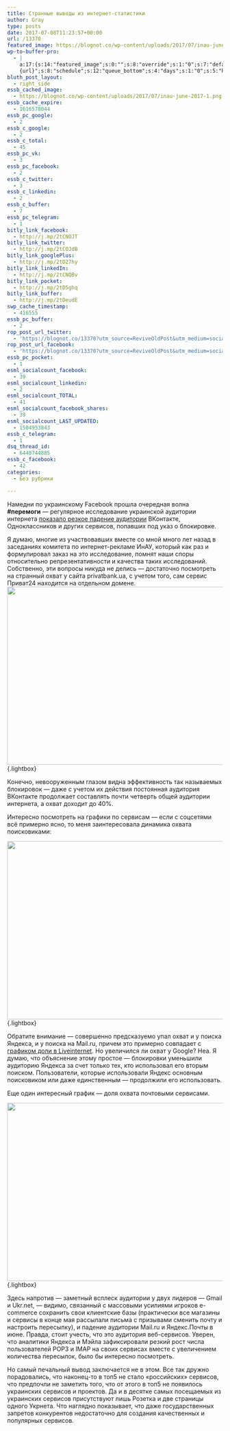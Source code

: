 ```yaml
---
title: Странные выводы из интернет-статистики
author: Gray
type: posts
date: 2017-07-08T11:23:57+00:00
url: /13370
featured_image: https://blognot.co/wp-content/uploads/2017/07/inau-june-2017-1.png
wp-to-buffer-pro:
  - |
    a:17:{s:14:"featured_image";s:0:"";s:8:"override";s:1:"0";s:7:"default";a:2:{s:7:"publish";a:2:{s:7:"enabled";s:1:"1";s:6:"status";a:1:{i:0;a:11:{s:5:"image";s:1:"1";s:11:"sub_profile";i:0;s:7:"message";s:13:"{title} {url}";s:8:"schedule";s:12:"queue_bottom";s:4:"days";s:1:"0";s:5:"hours";s:1:"0";s:7:"minutes";s:1:"0";s:26:"schedule_custom_field_name";s:0:"";s:30:"schedule_custom_field_relation";s:5:"after";s:10:"conditions";a:2:{s:8:"category";s:0:"";s:8:"post_tag";s:0:"";}s:5:"terms";a:2:{s:8:"category";a:1:{i:0;s:0:"";}s:8:"post_tag";a:1:{i:0;s:0:"";}}}}}s:6:"update";a:1:{s:6:"status";a:1:{i:0;a:11:{s:5:"image";s:1:"0";s:11:"sub_profile";i:0;s:7:"message";s:27:"Updated Post: {title} {url}";s:8:"schedule";s:12:"queue_bottom";s:4:"days";s:1:"0";s:5:"hours";s:1:"0";s:7:"minutes";s:1:"0";s:26:"schedule_custom_field_name";s:0:"";s:30:"schedule_custom_field_relation";s:5:"after";s:10:"conditions";a:2:{s:8:"category";s:0:"";s:8:"post_tag";s:0:"";}s:5:"terms";a:2:{s:8:"category";a:1:{i:0;s:0:"";}s:8:"post_tag";a:1:{i:0;s:0:"";}}}}}}s:24:"530daa0d7e66d33475000043";a:2:{s:7:"publish";a:1:{s:6:"status";a:1:{i:0;a:11:{s:5:"image";s:1:"0";s:11:"sub_profile";i:0;s:7:"message";s:0:"";s:8:"schedule";s:12:"queue_bottom";s:4:"days";s:1:"0";s:5:"hours";s:1:"0";s:7:"minutes";s:1:"0";s:26:"schedule_custom_field_name";s:0:"";s:30:"schedule_custom_field_relation";s:5:"after";s:10:"conditions";a:2:{s:8:"category";s:0:"";s:8:"post_tag";s:0:"";}s:5:"terms";a:2:{s:8:"category";a:1:{i:0;s:0:"";}s:8:"post_tag";a:1:{i:0;s:0:"";}}}}}s:6:"update";a:1:{s:6:"status";a:1:{i:0;a:11:{s:5:"image";s:1:"0";s:11:"sub_profile";i:0;s:7:"message";s:0:"";s:8:"schedule";s:12:"queue_bottom";s:4:"days";s:1:"0";s:5:"hours";s:1:"0";s:7:"minutes";s:1:"0";s:26:"schedule_custom_field_name";s:0:"";s:30:"schedule_custom_field_relation";s:5:"after";s:10:"conditions";a:2:{s:8:"category";s:0:"";s:8:"post_tag";s:0:"";}s:5:"terms";a:2:{s:8:"category";a:1:{i:0;s:0:"";}s:8:"post_tag";a:1:{i:0;s:0:"";}}}}}}s:24:"5559ad520fc54cee1e8b4567";a:2:{s:7:"publish";a:1:{s:6:"status";a:1:{i:0;a:11:{s:5:"image";s:1:"0";s:11:"sub_profile";i:0;s:7:"message";s:0:"";s:8:"schedule";s:12:"queue_bottom";s:4:"days";s:1:"0";s:5:"hours";s:1:"0";s:7:"minutes";s:1:"0";s:26:"schedule_custom_field_name";s:0:"";s:30:"schedule_custom_field_relation";s:5:"after";s:10:"conditions";a:2:{s:8:"category";s:0:"";s:8:"post_tag";s:0:"";}s:5:"terms";a:2:{s:8:"category";a:1:{i:0;s:0:"";}s:8:"post_tag";a:1:{i:0;s:0:"";}}}}}s:6:"update";a:1:{s:6:"status";a:1:{i:0;a:11:{s:5:"image";s:1:"0";s:11:"sub_profile";i:0;s:7:"message";s:0:"";s:8:"schedule";s:12:"queue_bottom";s:4:"days";s:1:"0";s:5:"hours";s:1:"0";s:7:"minutes";s:1:"0";s:26:"schedule_custom_field_name";s:0:"";s:30:"schedule_custom_field_relation";s:5:"after";s:10:"conditions";a:2:{s:8:"category";s:0:"";s:8:"post_tag";s:0:"";}s:5:"terms";a:2:{s:8:"category";a:1:{i:0;s:0:"";}s:8:"post_tag";a:1:{i:0;s:0:"";}}}}}}s:24:"5559ae040fc54c3a208b4567";a:2:{s:7:"publish";a:1:{s:6:"status";a:1:{i:0;a:11:{s:5:"image";s:1:"0";s:11:"sub_profile";i:0;s:7:"message";s:0:"";s:8:"schedule";s:12:"queue_bottom";s:4:"days";s:1:"0";s:5:"hours";s:1:"0";s:7:"minutes";s:1:"0";s:26:"schedule_custom_field_name";s:0:"";s:30:"schedule_custom_field_relation";s:5:"after";s:10:"conditions";a:2:{s:8:"category";s:0:"";s:8:"post_tag";s:0:"";}s:5:"terms";a:2:{s:8:"category";a:1:{i:0;s:0:"";}s:8:"post_tag";a:1:{i:0;s:0:"";}}}}}s:6:"update";a:1:{s:6:"status";a:1:{i:0;a:11:{s:5:"image";s:1:"0";s:11:"sub_profile";i:0;s:7:"message";s:0:"";s:8:"schedule";s:12:"queue_bottom";s:4:"days";s:1:"0";s:5:"hours";s:1:"0";s:7:"minutes";s:1:"0";s:26:"schedule_custom_field_name";s:0:"";s:30:"schedule_custom_field_relation";s:5:"after";s:10:"conditions";a:2:{s:8:"category";s:0:"";s:8:"post_tag";s:0:"";}s:5:"terms";a:2:{s:8:"category";a:1:{i:0;s:0:"";}s:8:"post_tag";a:1:{i:0;s:0:"";}}}}}}s:24:"5559ae1e0fc54c29208b4569";a:2:{s:7:"publish";a:1:{s:6:"status";a:1:{i:0;a:11:{s:5:"image";s:1:"0";s:11:"sub_profile";i:0;s:7:"message";s:0:"";s:8:"schedule";s:12:"queue_bottom";s:4:"days";s:1:"0";s:5:"hours";s:1:"0";s:7:"minutes";s:1:"0";s:26:"schedule_custom_field_name";s:0:"";s:30:"schedule_custom_field_relation";s:5:"after";s:10:"conditions";a:2:{s:8:"category";s:0:"";s:8:"post_tag";s:0:"";}s:5:"terms";a:2:{s:8:"category";a:1:{i:0;s:0:"";}s:8:"post_tag";a:1:{i:0;s:0:"";}}}}}s:6:"update";a:1:{s:6:"status";a:1:{i:0;a:11:{s:5:"image";s:1:"0";s:11:"sub_profile";i:0;s:7:"message";s:0:"";s:8:"schedule";s:12:"queue_bottom";s:4:"days";s:1:"0";s:5:"hours";s:1:"0";s:7:"minutes";s:1:"0";s:26:"schedule_custom_field_name";s:0:"";s:30:"schedule_custom_field_relation";s:5:"after";s:10:"conditions";a:2:{s:8:"category";s:0:"";s:8:"post_tag";s:0:"";}s:5:"terms";a:2:{s:8:"category";a:1:{i:0;s:0:"";}s:8:"post_tag";a:1:{i:0;s:0:"";}}}}}}s:24:"55b23a2b474329b366ad5931";a:2:{s:7:"publish";a:1:{s:6:"status";a:1:{i:0;a:11:{s:5:"image";s:1:"0";s:11:"sub_profile";i:0;s:7:"message";s:23:"New Post: {title} {url}";s:8:"schedule";s:12:"queue_bottom";s:4:"days";s:1:"0";s:5:"hours";s:1:"0";s:7:"minutes";s:1:"0";s:26:"schedule_custom_field_name";s:0:"";s:30:"schedule_custom_field_relation";s:5:"after";s:10:"conditions";a:2:{s:8:"category";s:0:"";s:8:"post_tag";s:0:"";}s:5:"terms";a:2:{s:8:"category";a:1:{i:0;s:0:"";}s:8:"post_tag";a:1:{i:0;s:0:"";}}}}}s:6:"update";a:1:{s:6:"status";a:1:{i:0;a:11:{s:5:"image";s:1:"0";s:11:"sub_profile";i:0;s:7:"message";s:23:"New Post: {title} {url}";s:8:"schedule";s:12:"queue_bottom";s:4:"days";s:1:"0";s:5:"hours";s:1:"0";s:7:"minutes";s:1:"0";s:26:"schedule_custom_field_name";s:0:"";s:30:"schedule_custom_field_relation";s:5:"after";s:10:"conditions";a:2:{s:8:"category";s:0:"";s:8:"post_tag";s:0:"";}s:5:"terms";a:2:{s:8:"category";a:1:{i:0;s:0:"";}s:8:"post_tag";a:1:{i:0;s:0:"";}}}}}}s:24:"55b23a44474329f162ad5939";a:2:{s:7:"publish";a:1:{s:6:"status";a:1:{i:0;a:11:{s:5:"image";s:1:"0";s:11:"sub_profile";i:0;s:7:"message";s:23:"New Post: {title} {url}";s:8:"schedule";s:12:"queue_bottom";s:4:"days";s:1:"0";s:5:"hours";s:1:"0";s:7:"minutes";s:1:"0";s:26:"schedule_custom_field_name";s:0:"";s:30:"schedule_custom_field_relation";s:5:"after";s:10:"conditions";a:2:{s:8:"category";s:0:"";s:8:"post_tag";s:0:"";}s:5:"terms";a:2:{s:8:"category";a:1:{i:0;s:0:"";}s:8:"post_tag";a:1:{i:0;s:0:"";}}}}}s:6:"update";a:1:{s:6:"status";a:1:{i:0;a:11:{s:5:"image";s:1:"0";s:11:"sub_profile";i:0;s:7:"message";s:23:"New Post: {title} {url}";s:8:"schedule";s:12:"queue_bottom";s:4:"days";s:1:"0";s:5:"hours";s:1:"0";s:7:"minutes";s:1:"0";s:26:"schedule_custom_field_name";s:0:"";s:30:"schedule_custom_field_relation";s:5:"after";s:10:"conditions";a:2:{s:8:"category";s:0:"";s:8:"post_tag";s:0:"";}s:5:"terms";a:2:{s:8:"category";a:1:{i:0;s:0:"";}s:8:"post_tag";a:1:{i:0;s:0:"";}}}}}}s:24:"578bc0973c253a5020ef1543";a:2:{s:7:"publish";a:1:{s:6:"status";a:1:{i:0;a:11:{s:5:"image";i:0;s:11:"sub_profile";i:0;s:7:"message";s:23:"New Post: {title} {url}";s:8:"schedule";s:12:"queue_bottom";s:4:"days";s:1:"0";s:5:"hours";s:1:"0";s:7:"minutes";s:1:"0";s:26:"schedule_custom_field_name";s:0:"";s:30:"schedule_custom_field_relation";s:5:"after";s:10:"conditions";a:2:{s:8:"category";s:0:"";s:8:"post_tag";s:0:"";}s:5:"terms";a:2:{s:8:"category";a:1:{i:0;s:0:"";}s:8:"post_tag";a:1:{i:0;s:0:"";}}}}}s:6:"update";a:1:{s:6:"status";a:1:{i:0;a:11:{s:5:"image";i:0;s:11:"sub_profile";i:0;s:7:"message";s:23:"New Post: {title} {url}";s:8:"schedule";s:12:"queue_bottom";s:4:"days";s:1:"0";s:5:"hours";s:1:"0";s:7:"minutes";s:1:"0";s:26:"schedule_custom_field_name";s:0:"";s:30:"schedule_custom_field_relation";s:5:"after";s:10:"conditions";a:2:{s:8:"category";s:0:"";s:8:"post_tag";s:0:"";}s:5:"terms";a:2:{s:8:"category";a:1:{i:0;s:0:"";}s:8:"post_tag";a:1:{i:0;s:0:"";}}}}}}s:24:"4eb3e9e6512f7eb575000000";a:4:{s:7:"enabled";s:1:"1";s:8:"override";s:1:"1";s:7:"publish";a:2:{s:7:"enabled";s:1:"1";s:6:"status";a:1:{i:0;a:11:{s:5:"image";s:1:"1";s:11:"sub_profile";i:0;s:7:"message";s:16:"{excerpt}
    {url}";s:8:"schedule";s:12:"queue_bottom";s:4:"days";s:1:"0";s:5:"hours";s:1:"0";s:7:"minutes";s:1:"0";s:26:"schedule_custom_field_name";s:0:"";s:30:"schedule_custom_field_relation";s:5:"after";s:10:"conditions";a:2:{s:8:"category";s:0:"";s:8:"post_tag";s:0:"";}s:5:"terms";a:2:{s:8:"category";a:1:{i:0;s:0:"";}s:8:"post_tag";a:1:{i:0;s:0:"";}}}}}s:6:"update";a:1:{s:6:"status";a:1:{i:0;a:11:{s:5:"image";s:1:"0";s:11:"sub_profile";i:0;s:7:"message";s:0:"";s:8:"schedule";s:12:"queue_bottom";s:4:"days";s:1:"0";s:5:"hours";s:1:"0";s:7:"minutes";s:1:"0";s:26:"schedule_custom_field_name";s:0:"";s:30:"schedule_custom_field_relation";s:5:"after";s:10:"conditions";a:2:{s:8:"category";s:0:"";s:8:"post_tag";s:0:"";}s:5:"terms";a:2:{s:8:"category";a:1:{i:0;s:0:"";}s:8:"post_tag";a:1:{i:0;s:0:"";}}}}}}s:24:"505c4e6d1b81f6966a000022";a:2:{s:7:"publish";a:1:{s:6:"status";a:1:{i:0;a:11:{s:5:"image";s:1:"0";s:11:"sub_profile";i:0;s:7:"message";s:0:"";s:8:"schedule";s:12:"queue_bottom";s:4:"days";s:1:"0";s:5:"hours";s:1:"0";s:7:"minutes";s:1:"0";s:26:"schedule_custom_field_name";s:0:"";s:30:"schedule_custom_field_relation";s:5:"after";s:10:"conditions";a:2:{s:8:"category";s:0:"";s:8:"post_tag";s:0:"";}s:5:"terms";a:2:{s:8:"category";a:1:{i:0;s:0:"";}s:8:"post_tag";a:1:{i:0;s:0:"";}}}}}s:6:"update";a:1:{s:6:"status";a:1:{i:0;a:11:{s:5:"image";s:1:"0";s:11:"sub_profile";i:0;s:7:"message";s:0:"";s:8:"schedule";s:12:"queue_bottom";s:4:"days";s:1:"0";s:5:"hours";s:1:"0";s:7:"minutes";s:1:"0";s:26:"schedule_custom_field_name";s:0:"";s:30:"schedule_custom_field_relation";s:5:"after";s:10:"conditions";a:2:{s:8:"category";s:0:"";s:8:"post_tag";s:0:"";}s:5:"terms";a:2:{s:8:"category";a:1:{i:0;s:0:"";}s:8:"post_tag";a:1:{i:0;s:0:"";}}}}}}s:24:"000000000000000000025630";a:3:{s:7:"enabled";s:1:"1";s:7:"publish";a:1:{s:6:"status";a:1:{i:0;a:11:{s:5:"image";s:1:"0";s:11:"sub_profile";i:0;s:7:"message";s:0:"";s:8:"schedule";s:12:"queue_bottom";s:4:"days";s:1:"0";s:5:"hours";s:1:"0";s:7:"minutes";s:1:"0";s:26:"schedule_custom_field_name";s:0:"";s:30:"schedule_custom_field_relation";s:5:"after";s:10:"conditions";a:2:{s:8:"category";s:0:"";s:8:"post_tag";s:0:"";}s:5:"terms";a:2:{s:8:"category";a:1:{i:0;s:0:"";}s:8:"post_tag";a:1:{i:0;s:0:"";}}}}}s:6:"update";a:1:{s:6:"status";a:1:{i:0;a:11:{s:5:"image";s:1:"0";s:11:"sub_profile";i:0;s:7:"message";s:0:"";s:8:"schedule";s:12:"queue_bottom";s:4:"days";s:1:"0";s:5:"hours";s:1:"0";s:7:"minutes";s:1:"0";s:26:"schedule_custom_field_name";s:0:"";s:30:"schedule_custom_field_relation";s:5:"after";s:10:"conditions";a:2:{s:8:"category";s:0:"";s:8:"post_tag";s:0:"";}s:5:"terms";a:2:{s:8:"category";a:1:{i:0;s:0:"";}s:8:"post_tag";a:1:{i:0;s:0:"";}}}}}}s:24:"52299b3a6771caf57c000000";a:3:{s:7:"enabled";s:1:"1";s:7:"publish";a:1:{s:6:"status";a:1:{i:0;a:11:{s:5:"image";s:1:"0";s:11:"sub_profile";i:0;s:7:"message";s:0:"";s:8:"schedule";s:12:"queue_bottom";s:4:"days";s:1:"0";s:5:"hours";s:1:"0";s:7:"minutes";s:1:"0";s:26:"schedule_custom_field_name";s:0:"";s:30:"schedule_custom_field_relation";s:5:"after";s:10:"conditions";a:2:{s:8:"category";s:0:"";s:8:"post_tag";s:0:"";}s:5:"terms";a:2:{s:8:"category";a:1:{i:0;s:0:"";}s:8:"post_tag";a:1:{i:0;s:0:"";}}}}}s:6:"update";a:1:{s:6:"status";a:1:{i:0;a:11:{s:5:"image";s:1:"0";s:11:"sub_profile";i:0;s:7:"message";s:0:"";s:8:"schedule";s:12:"queue_bottom";s:4:"days";s:1:"0";s:5:"hours";s:1:"0";s:7:"minutes";s:1:"0";s:26:"schedule_custom_field_name";s:0:"";s:30:"schedule_custom_field_relation";s:5:"after";s:10:"conditions";a:2:{s:8:"category";s:0:"";s:8:"post_tag";s:0:"";}s:5:"terms";a:2:{s:8:"category";a:1:{i:0;s:0:"";}s:8:"post_tag";a:1:{i:0;s:0:"";}}}}}}s:24:"5277fb456f9ada80020001f3";a:4:{s:7:"enabled";s:1:"1";s:8:"override";s:1:"1";s:7:"publish";a:2:{s:7:"enabled";s:1:"1";s:6:"status";a:1:{i:0;a:11:{s:5:"image";s:1:"1";s:11:"sub_profile";i:0;s:7:"message";s:16:" {excerpt} {url}";s:8:"schedule";s:12:"queue_bottom";s:4:"days";s:1:"0";s:5:"hours";s:1:"0";s:7:"minutes";s:1:"0";s:26:"schedule_custom_field_name";s:0:"";s:30:"schedule_custom_field_relation";s:5:"after";s:10:"conditions";a:2:{s:8:"category";s:0:"";s:8:"post_tag";s:0:"";}s:5:"terms";a:2:{s:8:"category";a:1:{i:0;s:0:"";}s:8:"post_tag";a:1:{i:0;s:0:"";}}}}}s:6:"update";a:1:{s:6:"status";a:1:{i:0;a:11:{s:5:"image";s:1:"0";s:11:"sub_profile";i:0;s:7:"message";s:0:"";s:8:"schedule";s:12:"queue_bottom";s:4:"days";s:1:"0";s:5:"hours";s:1:"0";s:7:"minutes";s:1:"0";s:26:"schedule_custom_field_name";s:0:"";s:30:"schedule_custom_field_relation";s:5:"after";s:10:"conditions";a:2:{s:8:"category";s:0:"";s:8:"post_tag";s:0:"";}s:5:"terms";a:2:{s:8:"category";a:1:{i:0;s:0:"";}s:8:"post_tag";a:1:{i:0;s:0:"";}}}}}}s:24:"52cfc979d35725695300000c";a:2:{s:7:"publish";a:1:{s:6:"status";a:1:{i:0;a:11:{s:5:"image";s:1:"0";s:11:"sub_profile";i:0;s:7:"message";s:0:"";s:8:"schedule";s:12:"queue_bottom";s:4:"days";s:1:"0";s:5:"hours";s:1:"0";s:7:"minutes";s:1:"0";s:26:"schedule_custom_field_name";s:0:"";s:30:"schedule_custom_field_relation";s:5:"after";s:10:"conditions";a:2:{s:8:"category";s:0:"";s:8:"post_tag";s:0:"";}s:5:"terms";a:2:{s:8:"category";a:1:{i:0;s:0:"";}s:8:"post_tag";a:1:{i:0;s:0:"";}}}}}s:6:"update";a:1:{s:6:"status";a:1:{i:0;a:11:{s:5:"image";s:1:"0";s:11:"sub_profile";i:0;s:7:"message";s:0:"";s:8:"schedule";s:12:"queue_bottom";s:4:"days";s:1:"0";s:5:"hours";s:1:"0";s:7:"minutes";s:1:"0";s:26:"schedule_custom_field_name";s:0:"";s:30:"schedule_custom_field_relation";s:5:"after";s:10:"conditions";a:2:{s:8:"category";s:0:"";s:8:"post_tag";s:0:"";}s:5:"terms";a:2:{s:8:"category";a:1:{i:0;s:0:"";}s:8:"post_tag";a:1:{i:0;s:0:"";}}}}}}s:24:"52cfc9f1d357255053000025";a:2:{s:7:"publish";a:1:{s:6:"status";a:1:{i:0;a:11:{s:5:"image";s:1:"0";s:11:"sub_profile";i:0;s:7:"message";s:0:"";s:8:"schedule";s:12:"queue_bottom";s:4:"days";s:1:"0";s:5:"hours";s:1:"0";s:7:"minutes";s:1:"0";s:26:"schedule_custom_field_name";s:0:"";s:30:"schedule_custom_field_relation";s:5:"after";s:10:"conditions";a:2:{s:8:"category";s:0:"";s:8:"post_tag";s:0:"";}s:5:"terms";a:2:{s:8:"category";a:1:{i:0;s:0:"";}s:8:"post_tag";a:1:{i:0;s:0:"";}}}}}s:6:"update";a:1:{s:6:"status";a:1:{i:0;a:11:{s:5:"image";s:1:"0";s:11:"sub_profile";i:0;s:7:"message";s:0:"";s:8:"schedule";s:12:"queue_bottom";s:4:"days";s:1:"0";s:5:"hours";s:1:"0";s:7:"minutes";s:1:"0";s:26:"schedule_custom_field_name";s:0:"";s:30:"schedule_custom_field_relation";s:5:"after";s:10:"conditions";a:2:{s:8:"category";s:0:"";s:8:"post_tag";s:0:"";}s:5:"terms";a:2:{s:8:"category";a:1:{i:0;s:0:"";}s:8:"post_tag";a:1:{i:0;s:0:"";}}}}}}}
bluth_post_layout:
  - right_side
essb_cached_image:
  - https://blognot.co/wp-content/uploads/2017/07/inau-june-2017-1.png
essb_cache_expire:
  - 1616578044
essb_pc_google:
  - 2
essb_c_google:
  - 2
essb_c_total:
  - 45
essb_pc_vk:
  - 3
essb_pc_facebook:
  - 2
essb_c_twitter:
  - 3
essb_c_linkedin:
  - 2
essb_c_buffer:
  - 7
essb_pc_telegram:
  - 1
bitly_link_facebook:
  - http://j.mp/2tCNOJT
bitly_link_twitter:
  - http://j.mp/2tCOJdB
bitly_link_googlePlus:
  - http://j.mp/2tD27hy
bitly_link_linkedIn:
  - http://j.mp/2tCNQBv
bitly_link_pocket:
  - http://j.mp/2tD5ghq
bitly_link_buffer:
  - http://j.mp/2tDeudE
swp_cache_timestamp:
  - 416555
essb_pc_buffer:
  - 2
rop_post_url_twitter:
  - 'https://blognot.co/13370?utm_source=ReviveOldPost&utm_medium=social&utm_campaign=ReviveOldPost'
rop_post_url_facebook:
  - 'https://blognot.co/13370?utm_source=ReviveOldPost&utm_medium=social&utm_campaign=ReviveOldPost'
essb_pc_pocket:
  - 1
esml_socialcount_facebook:
  - 39
esml_socialcount_linkedin:
  - 2
esml_socialcount_TOTAL:
  - 41
esml_socialcount_facebook_shares:
  - 39
esml_socialcount_LAST_UPDATED:
  - 1504953843
essb_c_telegram:
  - 1
dsq_thread_id:
  - 6448744885
essb_c_facebook:
  - 42
categories:
  - Без рубрики

---
```








Намедни по украинскому Facebook прошла очередная волна **#перемоги** — регулярное исследование украинской аудитории интернета [показало резкое падение аудитории][1] ВКонтакте, Одноклассников и других сервисов, попавших под указ о блокировке.

Я думаю, многие из участвовавших вместе со мной много лет назад в заседаниях комитета по интернет-рекламе ИнАУ, который как раз и формулировал заказ на это исследование, помнят наши споры относительно репрезентативности и качества таких исследований. Собственно, эти вопросы никуда не делись — достаточно посмотреть на странный охват у сайта privatbank.ua, с учетом того, сам сервис Приват24 находится на отдельном домене.[<img data-attachment-id="13371" data-permalink="https://blognot.co/13370/inau-june-2017-1" data-orig-file="https://i2.wp.com/blognot.co/wp-content/uploads/2017/07/inau-june-2017-1.png?fit=2560%2C1440&ssl=1" data-orig-size="2560,1440" data-comments-opened="1" data-image-meta="{&quot;aperture&quot;:&quot;0&quot;,&quot;credit&quot;:&quot;&quot;,&quot;camera&quot;:&quot;&quot;,&quot;caption&quot;:&quot;&quot;,&quot;created_timestamp&quot;:&quot;0&quot;,&quot;copyright&quot;:&quot;&quot;,&quot;focal_length&quot;:&quot;0&quot;,&quot;iso&quot;:&quot;0&quot;,&quot;shutter_speed&quot;:&quot;0&quot;,&quot;title&quot;:&quot;&quot;,&quot;orientation&quot;:&quot;0&quot;}" data-image-title="inau-june-2017-1" data-image-description="" data-medium-file="https://i2.wp.com/blognot.co/wp-content/uploads/2017/07/inau-june-2017-1.png?fit=300%2C169&ssl=1" data-large-file="https://i2.wp.com/blognot.co/wp-content/uploads/2017/07/inau-june-2017-1.png?fit=740%2C416&ssl=1" class="aligncenter size-large wp-image-13371" src="https://i2.wp.com/blognot.co/wp-content/uploads/2017/07/inau-june-2017-1.png?resize=740%2C416&#038;ssl=1" alt="" width="740" height="416" data-wp-pid="13371" srcset="https://i2.wp.com/blognot.co/wp-content/uploads/2017/07/inau-june-2017-1.png?resize=1024%2C576&ssl=1 1024w, https://i2.wp.com/blognot.co/wp-content/uploads/2017/07/inau-june-2017-1.png?resize=300%2C169&ssl=1 300w, https://i2.wp.com/blognot.co/wp-content/uploads/2017/07/inau-june-2017-1.png?resize=768%2C432&ssl=1 768w, https://i2.wp.com/blognot.co/wp-content/uploads/2017/07/inau-june-2017-1.png?resize=700%2C394&ssl=1 700w, https://i2.wp.com/blognot.co/wp-content/uploads/2017/07/inau-june-2017-1.png?resize=800%2C450&ssl=1 800w, https://i2.wp.com/blognot.co/wp-content/uploads/2017/07/inau-june-2017-1.png?w=1200&ssl=1 1200w, https://i2.wp.com/blognot.co/wp-content/uploads/2017/07/inau-june-2017-1.png?w=1480&ssl=1 1480w, https://i2.wp.com/blognot.co/wp-content/uploads/2017/07/inau-june-2017-1.png?w=2220&ssl=1 2220w" sizes="(max-width: 740px) 100vw, 740px" data-recalc-dims="1" />][2]{.lightbox}

Конечно, невооруженным глазом видна эффективность так называемых блокировок — даже с учетом их действия постоянная аудитория ВКонтакте продолжает составлять почти четверть общей аудитории интернета, а охват доходит до 40%.

Интересно посмотреть на графики по сервисам — если с соцсетями всё примерно ясно, то меня заинтересовала динамика охвата поисковиками:

[<img data-attachment-id="13374" data-permalink="https://blognot.co/13370/inau-june-2017-2" data-orig-file="https://i2.wp.com/blognot.co/wp-content/uploads/2017/07/inau-june-2017-2.png?fit=2560%2C1440&ssl=1" data-orig-size="2560,1440" data-comments-opened="1" data-image-meta="{&quot;aperture&quot;:&quot;0&quot;,&quot;credit&quot;:&quot;&quot;,&quot;camera&quot;:&quot;&quot;,&quot;caption&quot;:&quot;&quot;,&quot;created_timestamp&quot;:&quot;0&quot;,&quot;copyright&quot;:&quot;&quot;,&quot;focal_length&quot;:&quot;0&quot;,&quot;iso&quot;:&quot;0&quot;,&quot;shutter_speed&quot;:&quot;0&quot;,&quot;title&quot;:&quot;&quot;,&quot;orientation&quot;:&quot;0&quot;}" data-image-title="inau-june-2017-2" data-image-description="" data-medium-file="https://i2.wp.com/blognot.co/wp-content/uploads/2017/07/inau-june-2017-2.png?fit=300%2C169&ssl=1" data-large-file="https://i2.wp.com/blognot.co/wp-content/uploads/2017/07/inau-june-2017-2.png?fit=740%2C416&ssl=1" class="aligncenter size-large wp-image-13374" src="https://i2.wp.com/blognot.co/wp-content/uploads/2017/07/inau-june-2017-2.png?resize=740%2C416&#038;ssl=1" alt="" width="740" height="416" data-wp-pid="13374" srcset="https://i2.wp.com/blognot.co/wp-content/uploads/2017/07/inau-june-2017-2.png?resize=1024%2C576&ssl=1 1024w, https://i2.wp.com/blognot.co/wp-content/uploads/2017/07/inau-june-2017-2.png?resize=300%2C169&ssl=1 300w, https://i2.wp.com/blognot.co/wp-content/uploads/2017/07/inau-june-2017-2.png?resize=768%2C432&ssl=1 768w, https://i2.wp.com/blognot.co/wp-content/uploads/2017/07/inau-june-2017-2.png?w=1480&ssl=1 1480w, https://i2.wp.com/blognot.co/wp-content/uploads/2017/07/inau-june-2017-2.png?w=2220&ssl=1 2220w" sizes="(max-width: 740px) 100vw, 740px" data-recalc-dims="1" />][3]{.lightbox}

Обратите внимание — совершенно предсказуемо упал охват и у поиска Яндекса, и у поиска на Mail.ru, причем это примерно совпадает с [графиком доли в Liveinternet][4]. Но увеличился ли охват у Google? Неа. Я думаю, что объяснение этому простое — блокировки уменьшили аудиторию Яндекса за счет только тех, кто использовал его вторым поиском. Пользователи, которые использовали Яндекс основным поисковиком или даже единственным — продолжили его использовать.

Еще один интересный график — доля охвата почтовыми сервисами.

[<img data-attachment-id="13375" data-permalink="https://blognot.co/13370/inau-june-2017-3" data-orig-file="https://i2.wp.com/blognot.co/wp-content/uploads/2017/07/inau-june-2017-3.png?fit=1280%2C720&ssl=1" data-orig-size="1280,720" data-comments-opened="1" data-image-meta="{&quot;aperture&quot;:&quot;0&quot;,&quot;credit&quot;:&quot;&quot;,&quot;camera&quot;:&quot;&quot;,&quot;caption&quot;:&quot;&quot;,&quot;created_timestamp&quot;:&quot;0&quot;,&quot;copyright&quot;:&quot;&quot;,&quot;focal_length&quot;:&quot;0&quot;,&quot;iso&quot;:&quot;0&quot;,&quot;shutter_speed&quot;:&quot;0&quot;,&quot;title&quot;:&quot;&quot;,&quot;orientation&quot;:&quot;0&quot;}" data-image-title="inau-june-2017-3" data-image-description="" data-medium-file="https://i2.wp.com/blognot.co/wp-content/uploads/2017/07/inau-june-2017-3.png?fit=300%2C169&ssl=1" data-large-file="https://i2.wp.com/blognot.co/wp-content/uploads/2017/07/inau-june-2017-3.png?fit=740%2C416&ssl=1" class="aligncenter size-large wp-image-13375" src="https://i2.wp.com/blognot.co/wp-content/uploads/2017/07/inau-june-2017-3.png?resize=740%2C416&#038;ssl=1" alt="" width="740" height="416" data-wp-pid="13375" srcset="https://i2.wp.com/blognot.co/wp-content/uploads/2017/07/inau-june-2017-3.png?resize=1024%2C576&ssl=1 1024w, https://i2.wp.com/blognot.co/wp-content/uploads/2017/07/inau-june-2017-3.png?resize=300%2C169&ssl=1 300w, https://i2.wp.com/blognot.co/wp-content/uploads/2017/07/inau-june-2017-3.png?resize=768%2C432&ssl=1 768w, https://i2.wp.com/blognot.co/wp-content/uploads/2017/07/inau-june-2017-3.png?w=1280&ssl=1 1280w" sizes="(max-width: 740px) 100vw, 740px" data-recalc-dims="1" />][5]{.lightbox}

Здесь напротив — заметный всплеск аудитории у двух лидеров — Gmail и Ukr.net, — видимо, связанный с массовыми усилиями игроков e-commerce сохранить свои клиентские базы (практически все магазины и сервисы в конце мая рассылали письма с призывами сменить почту и настроить пересылку), и падение аудитории Mail.ru и Яндекс.Почты в июне. Правда, стоит учесть, что это аудитория веб-сервисов. Уверен, что аналитики Яндекса и Мэйла зафиксировали резкий рост числа пользователей POP3 и IMAP на своих сервисах вместе с увеличением количества пересылок, было бы интересно посмотреть.

Но самый печальный вывод заключается не в этом. Все так дружно порадовались, что наконец-то в топ5 не стало &#171;российских&#187; сервисов, что предпочли не заметить того, что от этого в топ5 не появилось украинских сервисов и проектов. Да и в десятке самых посещаемых из украинских сервисов присутствуют лишь Розетка и две страницы одного Укрнета. Что наглядно показывает, что даже государственных запретов конкурентов недостаточно для создания качественных и популярных сервисов.

 [1]: https://ain.ua/2017/07/07/facebook-vpervye-oboshel-vk
 [2]: https://i2.wp.com/blognot.co/wp-content/uploads/2017/07/inau-june-2017-1.png?ssl=1
 [3]: https://i2.wp.com/blognot.co/wp-content/uploads/2017/07/inau-june-2017-2.png?ssl=1
 [4]: http://www.liveinternet.ru/stat/ru/searches.html?slice=ukr;id=13;period=week
 [5]: https://i2.wp.com/blognot.co/wp-content/uploads/2017/07/inau-june-2017-3.png?ssl=1